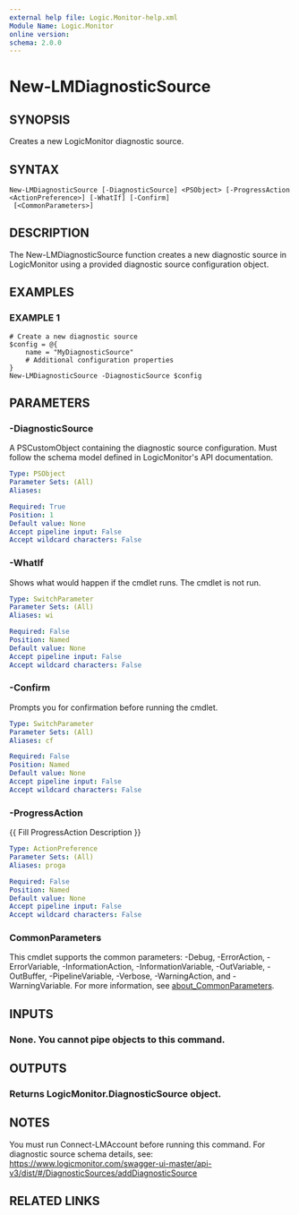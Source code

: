 ```yaml
---
external help file: Logic.Monitor-help.xml
Module Name: Logic.Monitor
online version:
schema: 2.0.0
---
```


# New-LMDiagnosticSource

## SYNOPSIS
Creates a new LogicMonitor diagnostic source.

## SYNTAX

```
New-LMDiagnosticSource [-DiagnosticSource] <PSObject> [-ProgressAction <ActionPreference>] [-WhatIf] [-Confirm]
 [<CommonParameters>]
```

## DESCRIPTION
The New-LMDiagnosticSource function creates a new diagnostic source in LogicMonitor using a provided diagnostic source configuration object.

## EXAMPLES

### EXAMPLE 1
```
# Create a new diagnostic source
$config = @{
    name = "MyDiagnosticSource"
    # Additional configuration properties
}
New-LMDiagnosticSource -DiagnosticSource $config
```

## PARAMETERS

### -DiagnosticSource
A PSCustomObject containing the diagnostic source configuration.
Must follow the schema model defined in LogicMonitor's API documentation.

```yaml
Type: PSObject
Parameter Sets: (All)
Aliases:

Required: True
Position: 1
Default value: None
Accept pipeline input: False
Accept wildcard characters: False
```

### -WhatIf
Shows what would happen if the cmdlet runs.
The cmdlet is not run.

```yaml
Type: SwitchParameter
Parameter Sets: (All)
Aliases: wi

Required: False
Position: Named
Default value: None
Accept pipeline input: False
Accept wildcard characters: False
```

### -Confirm
Prompts you for confirmation before running the cmdlet.

```yaml
Type: SwitchParameter
Parameter Sets: (All)
Aliases: cf

Required: False
Position: Named
Default value: None
Accept pipeline input: False
Accept wildcard characters: False
```

### -ProgressAction
{{ Fill ProgressAction Description }}

```yaml
Type: ActionPreference
Parameter Sets: (All)
Aliases: proga

Required: False
Position: Named
Default value: None
Accept pipeline input: False
Accept wildcard characters: False
```

### CommonParameters
This cmdlet supports the common parameters: -Debug, -ErrorAction, -ErrorVariable, -InformationAction, -InformationVariable, -OutVariable, -OutBuffer, -PipelineVariable, -Verbose, -WarningAction, and -WarningVariable. For more information, see [about_CommonParameters](http://go.microsoft.com/fwlink/?LinkID=113216).

## INPUTS

### None. You cannot pipe objects to this command.
## OUTPUTS

### Returns LogicMonitor.DiagnosticSource object.
## NOTES
You must run Connect-LMAccount before running this command.
For diagnostic source schema details, see: https://www.logicmonitor.com/swagger-ui-master/api-v3/dist/#/DiagnosticSources/addDiagnosticSource

## RELATED LINKS
